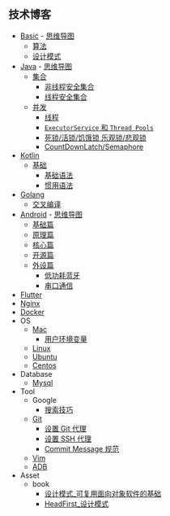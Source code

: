 ## 技术博客

- [Basic](md/language/basic.md) - [思维导图](mind/Basic.pdf)
  - [算法](md/language/basic.md#算法)
  - [设计模式](md/language/basic.md#设计模式)
- [Java](md/language/java.md) - [思维导图](mind/Java.pdf)
  - [集合](md/language/java.md#集合)
    - [非线程安全集合](md/language/java.md#非线程安全集合)
    - [线程安全集合](md/language/java.md#线程安全集合)
  - [并发](md/language/java.md#并发)
    - [线程](md/language/java.md#线程)
    - [`ExecutorService` 和 `Thread Pools`](#executorservice-和-thread-pools)
    - [死锁/活锁/饥饿锁 乐观锁/悲观锁](#死锁活锁饥饿锁-乐观锁悲观锁)
    - [CountDownLatch/Semaphore](#countdownlatchsemaphore)
- [Kotlin](md/language/kotlin.md)
  - [基础](md/language/kotlin.md#基础)
    - [基础语法](md/language/kotlin.md#基础语法)
    - [惯用语法](md/language/kotlin.md#惯用语法)
- [Golang](md/language/golang.md)
  - [交叉编译](md/language/golang.md#交叉编译)
- [Android](md/android.md) - [思维导图](mind/Android.pdf)
  - [基础篇](md/android.md#基础篇)
  - [原理篇](md/android.md#原理篇)
  - [核心篇](md/android.md#核心篇)
  - [开源篇](md/android.md#开源篇)
  - [外设篇](md/android.md#外设篇)
    - [低功耗蓝牙](md/android.md#低功耗蓝牙Bluetooth-Low-Energy)
    - [串口通信](md/android.md#串口通信)
- [Flutter](md/flutter.md)
- [Nginx](md/nginx.md)
- [Docker](md/docker.md)
- OS
  - [Mac](md/os/mac.md)
    - [用户环境变量](md/os/mac.md#用户环境变量)
  - [Linux](md/os/linux.md)
  - [Ubuntu](md/os/ubuntu.md)
  - [Centos](md/os/centos.md)
- Database
  - [Mysql](md/database/mysql.md)
- Tool
  - Google
    - [搜索技巧](md/tool/google.md#搜索技巧)
  - [Git](md/tool/git.md)
    - [设置 Git 代理](md/tool/git.md#设置-git-代理)
    - [设置 SSH 代理](md/tool/git.md#设置-ssh-代理)
    - [Commit Message 规范](md/tool/git-commit-message-specification.md)
  - [Vim](md/tool/vim.md)
  - [ADB](md/android/adb.md)
- Asset
  - book
    - [设计模式_可复用面向对象软件的基础](asset/pdf/设计模式_可复用面向对象软件的基础.pdf)
    - [HeadFirst_设计模式](asset/pdf/HeadFirst_设计模式.pdf)
